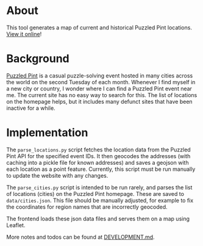 # About
This tool generates a map of current and historical Puzzled Pint locations. [View it online](https://ndimov.com/puzzled-pint-map/)!

# Background

[Puzzled Pint](https://puzzledpint.com/) is a casual puzzle-solving event hosted in many cities across the world on the second Tuesday of each month. Whenever I find myself in a new city or country, I wonder where I can find a Puzzled Pint event near me. The current site has no easy way to search for this. The list of locations on the homepage helps, but it includes many defunct sites that have been inactive for a while.

# Implementation

The `parse_locations.py` script fetches the location data from the Puzzled Pint API for the specified event IDs. It then geocodes the addresses (with caching into a pickle file for known addresses) and saves a geojson with each location as a point feature. Currently, this script must be run manually to update the website with any changes.

The `parse_cities.py` script is intended to be run rarely, and parses the list of locations (cities) on the Puzzled Pint homepage. These are saved to `data/cities.json`. This file should be manually adjusted, for example to fix the coordinates for region names that are incorrectly geocoded.

The frontend loads these json data files and serves them on a map using Leaflet.

More notes and todos can be found at [DEVELOPMENT.md](DEVELOPMENT.md).